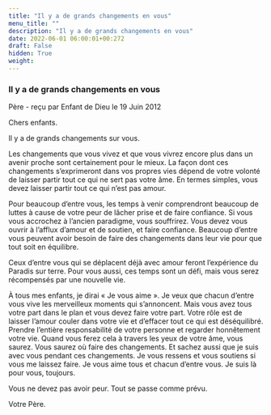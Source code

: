 ```yaml
---
title: "Il y a de grands changements en vous"
menu_title: ""
description: "Il y a de grands changements en vous"
date: 2022-06-01 06:00:01+00:272
draft: False
hidden: True
weight:
---
```

### Il y a de grands changements en vous

Père - reçu par Enfant  de Dieu le 19 Juin 2012


Chers enfants.

Il y a de grands changements sur vous.

Les changements que vous vivez et que vous vivrez encore plus dans un avenir proche sont certainement pour le mieux. La façon dont ces changements s’exprimeront dans vos propres vies dépend de votre volonté de laisser partir tout ce qui ne sert pas votre âme. En termes simples, vous devez laisser partir tout ce qui n’est pas amour.

Pour beaucoup d’entre vous, les temps à venir comprendront beaucoup de luttes à cause de votre peur de lâcher prise et de faire confiance. Si vous vous accrochez à l’ancien paradigme, vous souffrirez. Vous devez vous ouvrir à l’afflux d’amour et de soutien, et faire confiance. Beaucoup d’entre vous peuvent avoir besoin de faire des changements dans leur vie pour que tout soit en équilibre.

Ceux d’entre vous qui se déplacent déjà avec amour feront l’expérience du Paradis sur terre. Pour vous aussi, ces temps sont un défi, mais vous serez récompensés par une nouvelle vie.

À tous mes enfants, je dirai « Je vous aime ». Je veux que chacun d’entre vous vive les merveilleux moments qui s’annoncent. Mais vous avez tous votre part dans le plan et vous devez faire votre part. Votre rôle est de laisser l’amour couler dans votre vie et d’effacer tout ce qui est déséquilibré. Prendre l’entière responsabilité de votre personne et regarder honnêtement votre vie. Quand vous ferez cela à travers les yeux de votre âme, vous saurez. Vous saurez où faire des changements. Et sachez aussi que je suis avec vous pendant ces changements. Je vous ressens et vous soutiens si vous me laissez faire. Je vous aime tous et chacun d’entre vous. Je suis là pour vous, toujours.

Vous ne devez pas avoir peur. Tout se passe comme prévu.

Votre Père.





